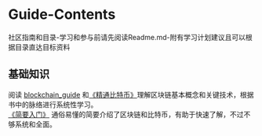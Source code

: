 # Guide-Contents
社区指南和目录-学习和参与前请先阅读Readme.md-附有学习计划建议且可以根据目录直达目标资料
## 基础知识
阅读 [blockchain_guide](https://github.com/China-Blockchain/Guide-Contents/blob/master/blockchain%20basics/blockchain_guide%E9%98%85%E8%AF%BB%E6%8C%87%E5%8D%97.md) 和[《精通比特币》](https://github.com/China-Blockchain/bitcoinbook)理解区块链基本概念和关键技术，根据书中的脉络进行系统性学习。    
 [《简要入门》](https://github.com/China-Blockchain/Guide-Contents/blob/master/blockchain%20basics/%E7%AE%80%E8%A6%81%E5%85%A5%E9%97%A8.md) 通俗易懂的简要介绍了区块链和比特币，有助于快速了解，不过不够系统和全面。
